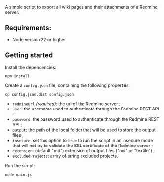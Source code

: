 
A simple script to export all wiki pages and their attachments of a Redmine server.

## Requirements:

* Node version 22 or higher

## Getting started

Install the dependencies:

```
npm install
```

Create a ```config.json``` file, containing the following properties:

```
cp config.json.dist config.json
```

* ```redmineUrl``` _(required)_: the url of the Redmine server ;
* ```user```: the username used to authenticate through the Redmine REST API ;
* ```password```: the password used to authenticate through the Redmine REST API ;
* ```output```: the path of the local folder that will be used to store the output files ;
* ```insecure```: set this option to ```true``` to run the script in an insecure mode that will not try to validate the SSL certificate of the Redmine server ;
* ```extension```: (default "md") extension of output files ("md" or "textile") ;
* ```excludedProjects```: array of string excluded projects.

Run the script:

```
node main.js
```
